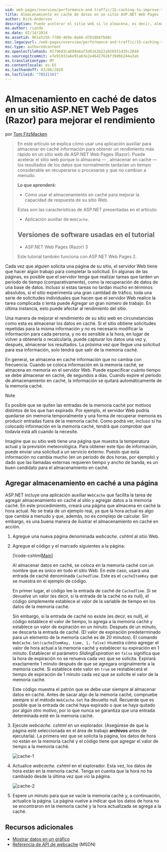 ```yaml
---
uid: web-pages/overview/performance-and-traffic/15-caching-to-improve-the-performance-of-your-website
title: Almacenamiento en caché de datos en un sitio ASP.NET Web Pages (Razor) para mejorar el rendimiento | Microsoft Docs
author: Rick-Anderson
description: Puede acelerar el sitio web si lo almacena, es decir, almacenar en caché los resultados de los datos que, normalmente, tardarán un tiempo considerable en recuperar o procesar...
ms.author: riande
ms.date: 02/14/2014
ms.assetid: 961e525b-7700-469e-8a68-d7010b6fb68c
msc.legacyurl: /web-pages/overview/performance-and-traffic/15-caching-to-improve-the-performance-of-your-website
msc.type: authoredcontent
ms.openlocfilehash: 01796d3ca699a6af5d9162b22a926551435c2040
ms.sourcegitcommit: e7e91932a6e91a63e2e46417626f39d6b244a3ab
ms.translationtype: MT
ms.contentlocale: es-ES
ms.lasthandoff: 03/06/2020
ms.locfileid: "78521161"
---
```

# <a name="caching-data-in-an-aspnet-web-pages-razor-site-for-better-performance"></a>Almacenamiento en caché de datos en un sitio ASP.NET Web Pages (Razor) para mejorar el rendimiento

por [Tom FitzMacken](https://github.com/tfitzmac)

> En este artículo se explica cómo usar una aplicación auxiliar para almacenar en caché información para obtener un rendimiento más rápido en un sitio web de ASP.NET Web Pages (Razor). Puede acelerar el sitio web porque lo almacena &#8212; , almacenar en caché &#8212; los resultados de los datos que normalmente tardarían un tiempo considerable en recuperarse o procesarse y que no cambian a menudo.
> 
> **Lo que aprenderá:** 
> 
> - Cómo usar el almacenamiento en caché para mejorar la capacidad de respuesta de su sitio Web.
> 
> Estas son las características de ASP.NET presentadas en el artículo:
> 
> - Aplicación auxiliar de `WebCache`.
>   
> 
> ## <a name="software-versions-used-in-the-tutorial"></a>Versiones de software usadas en el tutorial
> 
> 
> - ASP.NET Web Pages (Razor) 3
>   
> 
> Este tutorial también funciona con ASP.NET Web Pages 2.

Cada vez que alguien solicita una página de su sitio, el servidor Web tiene que hacer algún trabajo para completar la solicitud. En algunas de las páginas, es posible que el servidor tenga que realizar tareas que tarden un período de tiempo (comparativamente), como la recuperación de datos de una base de datos. Incluso si estas tareas no tardan mucho en términos absolutos, si el sitio experimenta una gran cantidad de tráfico, toda una serie de solicitudes individuales que hacen que el servidor Web realice la tarea complicada o lenta puede Agregar un gran número de trabajo. En última instancia, esto puede afectar al rendimiento del sitio.

Una manera de mejorar el rendimiento de su sitio web en circunstancias como esta es almacenar los datos en caché. Si el sitio obtiene solicitudes repetidas para la misma información y no es necesario modificar la información para cada persona, y no es sensible a la hora, en lugar de volver a obtenerla o recalcularla, puede capturar los datos una vez y, después, almacenar los resultados. La próxima vez que llegue una solicitud para esa información, solo tendrá que salir de la memoria caché.

En general, se almacena en caché información que no cambia con frecuencia. Cuando se coloca información en la memoria caché, se almacena en memoria en el servidor Web. Puede especificar cuánto tiempo se debe almacenar en caché, de segundos a días. Cuando expire el período de almacenamiento en caché, la información se quitará automáticamente de la memoria caché.

> [!NOTE]
> Es posible que se quiten las entradas de la memoria caché por motivos distintos de los que han expirado. Por ejemplo, el servidor Web podría quedarse sin memoria temporalmente y una forma de recuperar memoria es producir entradas fuera de la memoria caché. Como podrá ver, incluso si ha colocado información en la memoria caché, tendrá que comprobar que todavía está allí cuando la necesite.

Imagine que su sitio web tiene una página que muestra la temperatura actual y la previsión meteorológica. Para obtener este tipo de información, puede enviar una solicitud a un servicio externo. Puesto que esta información no cambia mucho (en un período de dos horas, por ejemplo) y dado que las llamadas externas requieren tiempo y ancho de banda, es un buen candidato para el almacenamiento en caché.

## <a name="adding-caching-to-a-page"></a>Agregar almacenamiento en caché a una página

ASP.NET incluye una aplicación auxiliar `WebCache` que facilita la tarea de agregar almacenamiento en caché al sitio y agregar datos a la memoria caché. En este procedimiento, creará una página que almacena en caché la hora actual. No se trata de un ejemplo real, ya que la hora actual es algo que cambia a menudo y que, además, no es complejo de calcular. Sin embargo, es una buena manera de ilustrar el almacenamiento en caché en acción.

1. Agregue una nueva página denominada *webcache. cshtml* al sitio Web.
2. Agregue el código y el marcado siguientes a la página:

    [!code-cshtml[Main](15-caching-to-improve-the-performance-of-your-website/samples/sample1.cshtml)]

    Al almacenar datos en caché, se coloca en la memoria caché con un nombre que es único en todo el sitio Web. En este caso, usará una entrada de caché denominada `CachedTime`. Este es el `cacheItemKey` que se muestra en el ejemplo de código.

    En primer lugar, el código lee la entrada de caché de `CachedTime`. Si se devuelve un valor (es decir, si la entrada de la caché no es null), el código simplemente establece el valor de la variable de tiempo en los datos de la memoria caché.

    Sin embargo, si la entrada de caché no existe (es decir, es null), el código establece el valor de tiempo, lo agrega a la memoria caché y establece un valor de expiración en un minuto. Después de un minuto, se descarta la entrada de caché. (El valor de expiración predeterminado para un elemento de la memoria caché es de 20 minutos). El comando `WebCache.Set(cacheItemKey, time, 1, false)` muestra cómo agregar el valor de hora actual a la memoria caché y establecer su expiración en 1 minuto. Establecer el parámetro *SlidingExpiration* en `false` significa que la hora de expiración no se renueva cada vez que se solicita. Expirará exactamente 1 minuto después de que se agregara originalmente a la memoria caché. Si establece este valor en `true` se restablecerá el tiempo de expiración de 1 minuto cada vez que se solicite el valor de la memoria caché.

    Este código muestra el patrón que se debe usar siempre al almacenar datos en caché. Antes de sacar algo de la memoria caché, compruebe siempre si el método `WebCache.Get` ha devuelto null. Recuerde que es posible que la entrada de caché haya expirado o que se haya quitado por algún otro motivo, por lo que nunca se garantiza que una entrada determinada esté en la memoria caché.
3. Ejecute *webcache. cshtml* en un explorador. (Asegúrese de que la página esté seleccionada en el área de trabajo **archivos** antes de ejecutarla). La primera vez que se solicita la página, los datos de hora no están en la memoria caché y el código tiene que agregar el valor de tiempo a la memoria caché.

    ![cache-1](15-caching-to-improve-the-performance-of-your-website/_static/image1.jpg)
4. Actualice *webcache. cshtml* en el explorador. Esta vez, los datos de hora están en la memoria caché. Tenga en cuenta que la hora no ha cambiado desde la última vez que vio la página.

    ![cache-2](15-caching-to-improve-the-performance-of-your-website/_static/image2.jpg)
5. Espere un minuto para que se vacíe la memoria caché y, a continuación, actualice la página. La página vuelve a indicar que los datos de hora no se encontraron en la memoria caché y la hora actualizada se agrega a la caché.

<a id="Additional_Resources"></a>
## <a name="additional-resources"></a>Recursos adicionales

- [Mostrar datos en un gráfico](https://go.microsoft.com/fwlink/?LinkId=202895)
- [Referencia de API de webcache](https://msdn.microsoft.com/library/system.web.helpers.webcache(v=vs.99).aspx) (MSDN)
